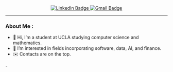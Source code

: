 <div id="badges" align=center>
  <a href="https://www.linkedin.com/in/jeffrey-liu-703446198/">
    <img src="https://img.shields.io/badge/LinkedIn-blue?style=for-the-badge&logo=linkedin&logoColor=white" alt="LinkedIn Badge"/>
  </a>
  <a href="mailto:jeffreyliu1@g.ucla.edu">
    <img src="https://img.shields.io/badge/Gmail-red?logo=gmail&logoColor=white&style=for-the-badge" alt="Gmail Badge"/>
  </a>
</div>

---
### About Me :

- 👋 Hi, I’m a student at UCLA studying computer science and mathematics.
- 👀 I’m interested in fields incorporating software, data, AI, and finance.
- ✉️ Contacts are on the top.
<!---  - 📋 This is my [portfolio](https://google.com/), where you can see my projects and what I'm currently working on.     -->- 

  
<p>&nbsp;</p>

<!---
<div id="top langs">
    <img src="https://github-readme-stats.vercel.app/api/top-langs/?username=jeffreyl1234&layout=compact&theme=tokyonight&card_width=500" alt="top langs"/>
  
</div>

jeffreyl1234/jeffreyl1234 is a ✨ special ✨ repository because its `README.md` (this file) appears on your GitHub profile.
You can click the Preview link to take a look at your changes.
--->




